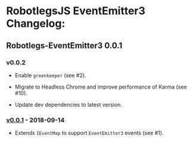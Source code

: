# RobotlegsJS EventEmitter3 Changelog:

## Robotlegs-EventEmitter3 0.0.1

### v0.0.2

- Enable `greenkeeper` (see #2).

- Migrate to Headless Chrome and improve performance of Karma (see #10).

- Update dev dependencies to latest version.

### [v0.0.1](https://github.com/RobotlegsJS/RobotlegsJS-EventEmitter3/releases/tag/0.0.1) - 2018-09-14

- Extends `IEventMap` to support `EventEmitter3` events (see #1).
